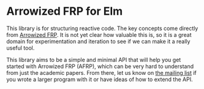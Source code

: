 # Arrowized FRP for Elm

This library is for structuring reactive code. The key concepts come
directly from [Arrowized FRP][afrp]. It is not yet clear how
valuable this is, so it is a great domain for experimentation and iteration
to see if we can make it a really useful tool.

This library aims to be a simple and minimal API that will help you get
started with Arrowized FRP (AFRP), which can be very hard to understand
from just the academic papers. From there, let us know on [the mailing
list](https://groups.google.com/forum/#!forum/elm-discuss) if you wrote
a larger program with it or have ideas of how to extend the API.

 [afrp]: http://haskell.cs.yale.edu/wp-content/uploads/2011/02/workshop-02.pdf
